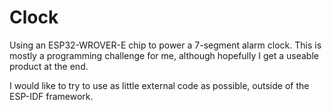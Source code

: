 # Clock

Using an ESP32-WROVER-E chip to power a 7-segment alarm clock. This is mostly a programming challenge for me, although hopefully I get a useable product at the end.

I would like to try to use as little external code as possible, outside of the ESP-IDF framework.
